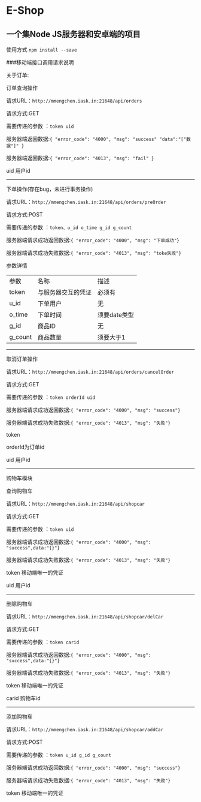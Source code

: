 # E-Shop
一个集Node JS服务器和安卓端的项目
----
使用方式
  `npm install --save`

###移动端接口调用请求说明

关于订单:

 订单查询操作
  

 请求URL：`http://mmengchen.iask.in:21648/api/orders`

 请求方式:GET

 需要传递的参数 ：`token uid`

 服务器端返回数据:`{
  "error_code": "4000",
  "msg": "success"
  "data":"["数据"]"
}`

  服务器端返回数据:`{
  "error_code": "4013",
  "msg": "fail"
}` 

 uid  用户id

---- 

下单操作(存在bug，未进行事务操作)
 
 请求URL：`http://mmengchen.iask.in:21648/api/orders/preOrder`

 请求方式:POST

 需要传递的参数 ：`token、u_id o_time g_id g_count`

  服务器端请求成功返回数据:`{
  "error_code": "4000",
  "msg": "下单成功"}`

  服务器端请求成功失败数据:`{
  "error_code": "4013",
  "msg": "toke失败"}`

 参数详情
 
 <table>
  <tr>
   <td>参数</td>
   <td>名称</td>
   <td>描述</td>
  <tr>
  <tr>
   <td>token</td>
   <td>与服务器交互的凭证</td>
   <td>必须有</td>
  <tr>
<tr>
   <td>u_id</td>
   <td>下单用户</td>
   <td>无</td>
  <tr>
 <tr>
   <td>o_time</td>
   <td>下单时间</td>
   <td>须要date类型</td>
  <tr>
  <tr>
   <td>g_id</td>
   <td>商品ID</td>
   <td>无</td>
  <tr>
 <tr>
   <td>g_count</td>
   <td>商品数量</td>
   <td>须要大于1</td>
  <tr>
 </table>

----

 取消订单操作
   
  请求URL：`http://mmengchen.iask.in:21648/api/orders/cancelOrder`

 请求方式:GET

 需要传递的参数 ：`token orderId uid`

  服务器端请求成功返回数据:`{
  "error_code": "4000",
  "msg": "success"}`

  服务器端请求成功失败数据:`{
  "error_code": "4013",
  "msg": "失败"}`
 

  token  

  orderId为订单id

  uid 用户id

----
  购物车模块
  
 查询购物车

 请求URL：`http://mmengchen.iask.in:21648/api/shopcar`

 请求方式:GET

 需要传递的参数 ：`token uid`

  服务器端请求成功返回数据:`{
  "error_code": "4000",
  "msg": "success",data:"{}"}`

  服务器端请求成功失败数据:`{
  "error_code": "4013",
  "msg": "失败"}`
 

  token  移动端唯一的凭证

  uid 用户id

----
  删除购物车

 请求URL：`http://mmengchen.iask.in:21648/api/shopcar/delCar`

 请求方式:GET

 需要传递的参数 ：`token carid` 

  服务器端请求成功返回数据:`{
  "error_code": "4000",
  "msg": "success",data:"{}"}`

  服务器端请求成功失败数据:`{
  "error_code": "4013",
  "msg": "失败"}`
 

  token  移动端唯一的凭证
  
  carid 购物车id

----
 添加购物车

 请求URL：`http://mmengchen.iask.in:21648/api/shopcar/addCar`

 请求方式:POST 

 需要传递的参数 ：`token u_id g_id g_count`

  服务器端请求成功返回数据:`{
  "error_code": "4000",
  "msg": "success"}`

  服务器端请求成功失败数据:`{
  "error_code": "4013",
  "msg": "失败"}`
 

  token  移动端唯一的凭证

